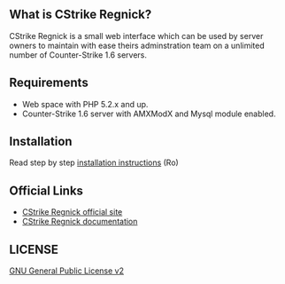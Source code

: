 ## What is CStrike Regnick?

CStrike Regnick is a small web interface which can be used by server owners 
to maintain with ease theirs adminstration team on a unlimited number of 
Counter-Strike 1.6 servers.


## Requirements
* Web space with PHP 5.2.x and up.
* Counter-Strike 1.6 server with AMXModX and Mysql module enabled.


## Installation
Read step by step [installation instructions](http://docs.gentle.ro/cstrike-regnick/general/installation/) (Ro)

## Official Links

* [CStrike Regnick official site](http://www.gentle.ro/proiecte/cstrike-regnick/)
* [CStrike Regnick documentation](https://docs.gentle.ro/cstrike-regnick/)

## LICENSE

[GNU General Public License v2](http://opensource.org/licenses/gpl-2.0.php)